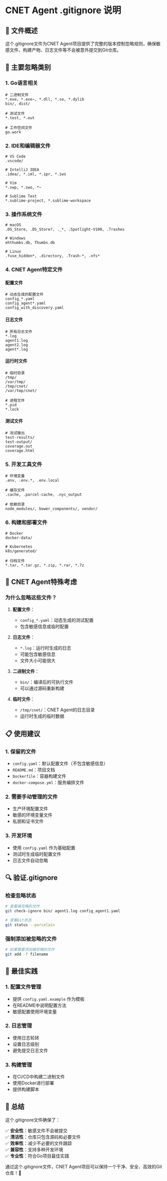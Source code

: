 # CNET Agent .gitignore 说明

## 📁 文件概述

这个.gitignore文件为CNET Agent项目提供了完整的版本控制忽略规则，确保敏感文件、构建产物、日志文件等不会被意外提交到Git仓库。

## 🔧 主要忽略类别

### 1. Go语言相关
```
# 二进制文件
*.exe, *.exe~, *.dll, *.so, *.dylib
bin/, dist/

# 测试文件
*.test, *.out

# 工作空间文件
go.work
```

### 2. IDE和编辑器文件
```
# VS Code
.vscode/

# IntelliJ IDEA
.idea/, *.iml, *.ipr, *.iws

# Vim
*.swp, *.swo, *~

# Sublime Text
*.sublime-project, *.sublime-workspace
```

### 3. 操作系统文件
```
# macOS
.DS_Store, .DS_Store?, ._*, .Spotlight-V100, .Trashes

# Windows
ehthumbs.db, Thumbs.db

# Linux
.fuse_hidden*, .directory, .Trash-*, .nfs*
```

### 4. CNET Agent特定文件

#### 配置文件
```
# 动态生成的配置文件
config_*.yaml
config_agent*.yaml
config_with_discovery.yaml
```

#### 日志文件
```
# 所有日志文件
*.log
agent1.log
agent2.log
agent*.log
```

#### 运行时文件
```
# 临时目录
/tmp/
/var/tmp/
/tmp/cnet/
/var/tmp/cnet/

# 进程文件
*.pid
*.lock
```

#### 测试文件
```
# 测试输出
test-results/
test-output/
coverage.out
coverage.html
```

### 5. 开发工具文件
```
# 环境变量
.env, .env.*, .env.local

# 缓存文件
.cache, .parcel-cache, .nyc_output

# 依赖目录
node_modules/, bower_components/, vendor/
```

### 6. 构建和部署文件
```
# Docker
docker-data/

# Kubernetes
k8s/generated/

# 归档文件
*.tar, *.tar.gz, *.zip, *.rar, *.7z
```

## 🎯 CNET Agent特殊考虑

### 为什么忽略这些文件？

1. **配置文件**：
   - `config_*.yaml`：动态生成的测试配置
   - 包含敏感信息或临时配置

2. **日志文件**：
   - `*.log`：运行时生成的日志
   - 可能包含敏感信息
   - 文件大小可能很大

3. **二进制文件**：
   - `bin/`：编译后的可执行文件
   - 可以通过源码重新构建

4. **临时文件**：
   - `/tmp/cnet/`：CNET Agent的日志目录
   - 运行时生成的临时数据

## 📋 使用建议

### 1. 保留的文件
- `config.yaml`：默认配置文件（不包含敏感信息）
- `README.md`：项目文档
- `Dockerfile`：容器构建文件
- `docker-compose.yml`：服务编排文件

### 2. 需要手动管理的文件
- 生产环境配置文件
- 敏感的环境变量文件
- 私钥和证书文件

### 3. 开发环境
- 使用 `config.yaml` 作为基础配置
- 测试时生成临时配置文件
- 日志文件自动忽略

## 🔍 验证.gitignore

### 检查忽略状态
```bash
# 查看被忽略的文件
git check-ignore bin/ agent1.log config_agent1.yaml

# 查看Git状态
git status --porcelain
```

### 强制添加被忽略的文件
```bash
# 如果需要添加被忽略的文件
git add -f filename
```

## 🚀 最佳实践

### 1. 配置文件管理
- 提供 `config.yaml.example` 作为模板
- 在README中说明配置方法
- 敏感配置使用环境变量

### 2. 日志管理
- 使用日志轮转
- 设置日志级别
- 避免提交日志文件

### 3. 构建管理
- 在CI/CD中构建二进制文件
- 使用Docker进行部署
- 提供构建脚本

## 📝 总结

这个.gitignore文件确保了：

✅ **安全性**：敏感文件不会被提交  
✅ **清洁性**：仓库只包含源码和必要文件  
✅ **效率性**：减少不必要的文件跟踪  
✅ **兼容性**：支持多种开发环境  
✅ **专业性**：符合Go项目最佳实践  

通过这个.gitignore文件，CNET Agent项目可以保持一个干净、安全、高效的Git仓库！🎉
